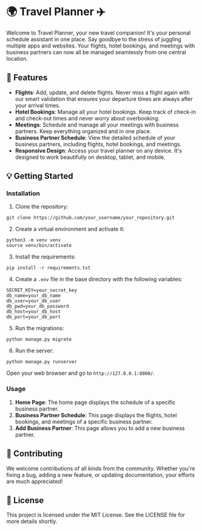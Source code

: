 # 🌍 Travel Planner ✈️

Welcome to Travel Planner, your new travel companion! It's your personal schedule assistant in one place. Say goodbye to the stress of juggling multiple apps and websites. Your flights, hotel bookings, and meetings with business partners can now all be managed seamlessly from one central location. 

## 🚀 Features

- **Flights**: Add, update, and delete flights. Never miss a flight again with our smart validation that ensures your departure times are always after your arrival times.
- **Hotel Bookings**: Manage all your hotel bookings. Keep track of check-in and check-out times and never worry about overbooking.
- **Meetings**: Schedule and manage all your meetings with business partners. Keep everything organized and in one place.
- **Business Partner Schedule**: View the detailed schedule of your business partners, including flights, hotel bookings, and meetings.
- **Responsive Design**: Access your travel planner on any device. It's designed to work beautifully on desktop, tablet, and mobile.

## 💡 Getting Started

### Installation

1. Clone the repository:
```
git clone https://github.com/your_username/your_repository.git
```

2. Create a virtual environment and activate it:
```
python3 -m venv venv
source venv/bin/activate
```

3. Install the requirements:
```
pip install -r requirements.txt
```

4. Create a `.env` file in the base directory with the following variables:
```
SECRET_KEY=your_secret_key
db_name=your_db_name
db_user=your_db_user
db_pwd=your_db_password
db_host=your_db_host
db_port=your_db_port
```

5. Run the migrations:
```
python manage.py migrate
```

6. Run the server:
```
python manage.py runserver
```

Open your web browser and go to `http://127.0.0.1:8000/`.

### Usage

1. **Home Page**: The home page displays the schedule of a specific business partner.
2. **Business Partner Schedule**: This page displays the flights, hotel bookings, and meetings of a specific business partner.
3. **Add Business Partner**: This page allows you to add a new business partner.

## 🤝 Contributing

We welcome contributions of all kinds from the community. Whether you're fixing a bug, adding a new feature, or updating documentation, your efforts are much appreciated! 

## 📜 License

This project is licensed under the MIT License. See the LICENSE file for more details shortly.
